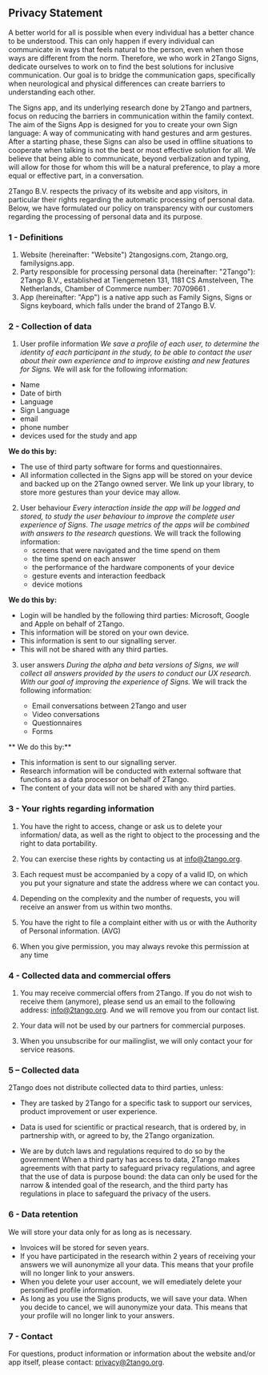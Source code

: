 ## Privacy Statement

A better world for all is possible when every individual has a better chance to be understood. This can only happen if every individual can communicate in ways that feels natural to the person, even when those ways are different from the norm. Therefore, we who work in 2Tango Signs, dedicate ourselves to work on to find the best solutions for inclusive communication. Our goal is to bridge the communication gaps, specifically when neurological and physical differences can create barriers to understanding each other. 

The Signs app, and its underlying research done by 2Tango and partners, focus on reducing the barriers in communication within the family context. The aim of the Signs App is designed for you to create your own Sign language: A way of communicating with hand gestures and arm gestures. After a starting phase, these Signs can also be used in offline situations to cooperate when talking is not the best or most effective solution for all. We believe that being able to communicate, beyond verbalization and typing, will allow for those for whom this will be a natural preference, to play a more equal or effective part, in a conversation.

2Tango B.V. respects the privacy of its website and app visitors, in particular their rights regarding the automatic processing of personal data. Below, we have formulated our policy on transparency with our customers regarding the processing of personal data and its purpose.


### 1 - Definitions
1. Website (hereinafter: "Website") 2tangosigns.com, 2tango.org, familysigns.app.
2. Party responsible for processing personal data (hereinafter: "2Tango"): 2Tango B.V., established at Tiengemeten 131, 1181 CS Amstelveen, The Netherlands, Chamber of Commerce number: 70709661 .
3. App (hereinafter: "App") is a native app such as Family Signs, Signs or Signs keyboard, which falls under the brand of 2Tango B.V.


### 2 - Collection of data
1. User profile information
*We save a profile of each user, to determine the identity of each participant in the study, to be able to contact the user about their own experience and to improve existing and new features for Signs.* We will ask for the following information:
  - Name
  - Date of birth
  - Language
  - Sign Language
  - email
  - phone number
  - devices used for the study and app

**We do this by:**
- The use of third party software for forms and questionnaires.
- All information collected in the Signs app will be stored on your device and backed up on the 2Tango owned server. We link up your library, to store more gestures than your device may allow.


2. User behaviour
*Every interaction inside the app will be logged and stored, to study the user behaviour to improve the complete user experience of Signs. The usage metrics of the apps will be combined with answers to the research questions.* We will track the following information:
	- screens that were navigated and the time spend on them
    - the time spend on each answer
    - the performance of the hardware components of your device
	- gesture events and interaction feedback
    - device motions

**We do this by:**
- Login will be handled by the following third parties: Microsoft, Google and Apple on behalf of 2Tango.
- This information will be stored on your own device.
- This information is sent to our signalling server.
- This will not be shared with any third parties.


3. user answers
*During the alpha and beta versions of Signs, we will collect all answers provided by the users to conduct our UX research. With our goal of improving the experience of Signs.* We will track the following information:

	- Email conversations between 2Tango and user
	- Video conversations
	- Questionnaires
	- Forms
    
** We do this by:**
- This information is sent to our signalling server.
- Research information will be conducted with external software that functions as a data processor on behalf of 2Tango. 
- The content of your data will not be shared with any third parties.

### 3 - Your rights regarding information

1. You have the right to access, change or ask us to delete your information/ data, as well as the right to object to the processing and the right to data portability.

2. You can exercise these rights by contacting us at info@2tango.org.

3. Each request must be accompanied by a copy of a valid ID, on which you put your signature and state the address where we can contact you.

4. Depending on the complexity and the number of requests, you will receive an answer from us within two months.

5. You have the right to file a complaint either with us or with the Authority of Personal information. (AVG)

6. When you give permission, you may always revoke this permission at any time

### 4 - Collected data and commercial offers
1. You may receive commercial offers from 2Tango. If you do not wish to receive them (anymore), please send us an email to the following address: info@2tango.org. And we will remove you from our contact list.

2. Your data will not be used by our partners for commercial purposes. 

3. When you unsubscribe for our mailinglist, we will only contact your for service reasons.


### 5 – Collected data 
2Tango does not distribute collected data to third parties, unless:
- They are tasked by 2Tango for a specific task to support our services, product improvement or user experience. 

- Data is used for scientific or practical research, that is ordered by, in partnership with, or agreed to by, the 2Tango organization. 

- We are by dutch laws and regulations required to do so by the government
When a third party has access to data, 2Tango makes agreements with that party to safeguard privacy regulations, and agree that the use of data is purpose bound: the data can only be used for the narrow & intended goal of the research, and the third party has regulations in place to safeguard the privacy of the users. 


### 6 - Data retention
We will store your data only for as long as is necessary.

- Invoices will be stored for seven years.
- If you have participated in the research within 2 years of receiving your answers we will aunonymize all your data. This means that your profile will no longer link to your answers.
- When you delete your user account, we will emediately delete your personified profile information.
- As long as you use the Signs products, we will save your data. When you decide to cancel, we will aunonymize your data.  This means that your profile will no longer link to your answers.


### 7 - Contact
For questions, product information or information about the website and/or app itself, please contact: privacy@2tango.org.
